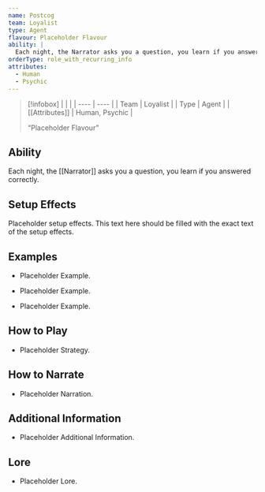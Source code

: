 ```yaml
---
name: Postcog
team: Loyalist
type: Agent
flavour: Placeholder Flavour
ability: |
  Each night, the Narrator asks you a question, you learn if you answered correctly.
orderType: role_with_recurring_info
attributes:
  - Human
  - Psychic
---
```

> [!infobox]
> |  |  |
> | ---- | ---- |
> | Team | Loyalist |
> | Type | Agent |
> | [[Attributes]] | Human, Psychic |
> 
>  “Placeholder Flavour”

## Ability
Each night, the [[Narrator]] asks you a question, you learn if you answered correctly.

## Setup Effects
Placeholder setup effects. This text here should be filled with the exact text of the setup effects.

## Examples
- Placeholder Example.

- Placeholder Example.

- Placeholder Example.

## How to Play
- Placeholder Strategy.

## How to Narrate
- Placeholder Narration.

## Additional Information
- Placeholder Additional Information.

## Lore
- Placeholder Lore.